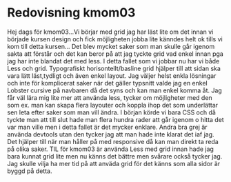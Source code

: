 ---
---
Redovisning kmom03
=========================

Hej dags för kmom03...Vi börjar med grid jag har läst lite om det innan vi började kursen design och fick möjligheten jobba lite känndes helt ok tills vi kom till detta kursen... Det blev mycket saker som man skulle går igenom sakta att förstår och det kan beror på att jag tyckte grid vad enkel innan pga jag har inte blandat det med less. I detta fallet som vi jobbar nu har vi både Less och grid. Typografiskt horisontellt/basline grid hjälper till att sidan ska vara lätt läst,tydligt och även enkel layout. Jag väljer helst enkla lösningar och inte för komplicerat saker när det gäller typsnitt valde jag en enkel Lobster cursive på navbaren då det syns och kan man enkel komma åt. Jag får väl lära mig lite mer att använda less, tycker om möjligheter med den som ex. man kan skapa flera layouter och koppla ihop det som underlättar sen leta efter saker som man vill ändra. I början körde vi bara CSS och då tyckte man att till slut hade man flera hundra rader att går igenom o hitta det var man ville men i detta fallet är det mycker enklare. Andra bra grej är använda devtools utan den tycker jag att man hade inte klarat det iaf jag. Det hjälper till när man håller på med responsive då kan man direkt ta reda på olika saker. TIL för kmom03 är använda Less med grid innan hade jag bara kunnat grid lite men nu känns det bättre men svårare också tycker jag. Jag skulle vilja ha mer tid på att anväda grid för det känns som alla sidor är byggd på detta. 
